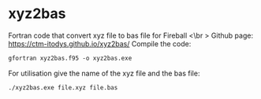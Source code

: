 # xyz2bas
Fortran code that convert xyz file to bas file for Fireball <\br >
Github page: https://ctm-itodys.github.io/xyz2bas/
Compile the code:
```markdown
gfortran xyz2bas.f95 -o xyz2bas.exe
```

For utilisation give the name of the xyz file and the bas file:
```markdown
./xyz2bas.exe file.xyz file.bas
```
